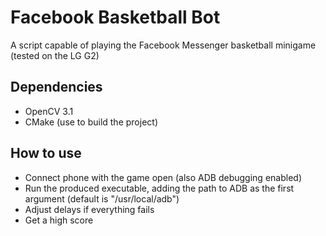 # Facebook Basketball Bot #
A script capable of playing the Facebook Messenger basketball minigame (tested on the LG G2)

## Dependencies ##
- OpenCV 3.1
- CMake (use to build the project)


 ## How to use ##
 - Connect phone with the game open (also ADB debugging enabled)
 - Run the produced executable, adding the path to ADB as the first argument (default is "/usr/local/adb")
 - Adjust delays if everything fails  
 - Get a high score
